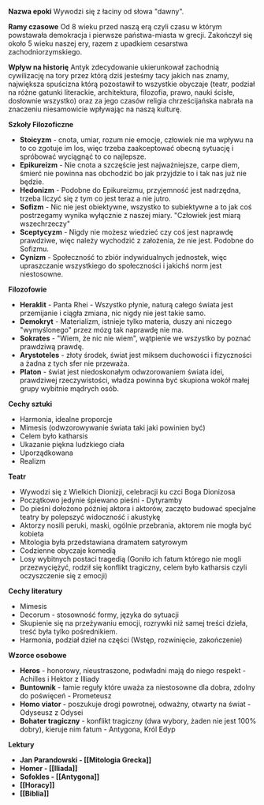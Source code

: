 **Nazwa epoki**
Wywodzi się z łaciny od słowa "dawny".

**Ramy czasowe**
Od 8 wieku przed naszą erą czyli czasu w którym powstawała demokracja i pierwsze państwa-miasta w grecji.
Zakończył się około 5 wieku naszej ery, razem z upadkiem cesarstwa zachodniorzymskiego.

**Wpływ na historię**
Antyk zdecydowanie ukierunkował zachodnią cywilizację na tory przez którą dziś jesteśmy tacy jakich nas znamy, największa spuścizna którą pozostawił to wszystkie obyczaje (teatr, podział na różne gatunki literackie, architektura, filozofia, prawo, nauki ścisłe, dosłownie wszystko) oraz za jego czasów religia chrześcijańska nabrała na znaczeniu niesamowicie wpływając na naszą kulturę.

**Szkoły Filozoficzne**
- **Stoicyzm** - cnota, umiar, rozum nie emocje, człowiek nie ma wpływu na to co zgotuje im los, więc trzeba zaakceptować obecną sytuację i spróbować wyciągnąć to co najlepsze.
- **Epikureizm** - Nie cnota a szczęście jest najważniejsze, carpe diem, śmierć nie powinna nas obchodzić bo jak przyjdzie to i tak nas już nie będzie.
- **Hedonizm** - Podobne do Epikureizmu, przyjemność jest nadrzędna, trzeba liczyć się z tym co jest teraz a nie jutro.
- **Sofizm** - Nic nie jest obiektywne, wszystko to subiektywne a to jak coś postrzegamy wynika wyłącznie z naszej miary. "Człowiek jest miarą wszechrzeczy"
- **Sceptycyzm** - Nigdy nie możesz wiedzieć czy coś jest naprawdę prawdziwe, więc należy wychodzić z założenia, że nie jest. Podobne do Sofizmu.
- **Cynizm** - Społeczność to zbiór indywidualnych jednostek, więc upraszczanie wszystkiego do społeczności i jakichś norm jest niestosowne.

**Filozofowie**
- **Heraklit** - Panta Rhei - Wszystko płynie, naturą całego świata jest przemijanie i ciągła zmiana, nic nigdy nie jest takie samo.
- **Demokryt** - Materializm, istnieje tylko materia, duszy ani niczego "wymyślonego" przez mózg tak naprawdę nie ma.
- **Sokrates** - "Wiem, że nic nie wiem", wątpienie we wszystko by poznać prawdziwą prawdę.
- **Arystoteles** - złoty środek, świat jest miksem duchowości i fizyczności a żadna z tych sfer nie przeważa.
- **Platon** - świat jest niedoskonałym odwzorowaniem świata idei, prawdziwej rzeczywistości, władza powinna być skupiona wokół małej grupy wybitnie mądrych osób.

**Cechy sztuki**
- Harmonia, idealne proporcje
- Mimesis (odwzorowywanie świata taki jaki powinien być)
- Celem było katharsis
- Ukazanie piękna ludzkiego ciała
- Uporządkowana
- Realizm

**Teatr**
- Wywodzi się z Wielkich Dionizji, celebracji ku czci Boga Dionizosa
- Początkowo jedynie śpiewano pieśni - Dytyramby
- Do pieśni dołożono później aktora i aktorów, zaczęto budować specjalne teatry by polepszyć widoczność i akustykę
- Aktorzy nosili peruki, maski, ogólnie przebrania, aktorem nie mogła być kobieta
- Mitologia była przedstawiana dramatem satyrowym
- Codzienne obyczaje komedią
- Losy wybitnych postaci tragedią (Goniło ich fatum którego nie mogli przezwyciężyć, rodził się konflikt tragiczny, celem było katharsis czyli oczyszczenie się z emocji)

**Cechy literatury**
- Mimesis
- Decorum - stosowność formy, języka do sytuacji
- Skupienie się na przeżywaniu emocji, rozrywki niż samej treści dzieła, treść była tylko pośrednikiem.
- Harmonia, podział dzieł na części (Wstęp, rozwinięcie, zakończenie)

**Wzorce osobowe**

- **Heros** - honorowy, nieustraszone, podwładni mają do niego respekt - Achilles i Hektor z Illiady
- **Buntownik** - łamie reguły które uważa za niestosowne dla dobra, zdolny do poświęceń - Prometeusz
- **Homo viator** - poszukuje drogi powrotnej, odważny, otwarty na świat - Odyseusz z Odysei
- **Bohater tragiczny** - konflikt tragiczny (dwa wybory, żaden nie jest 100% dobry), kieruje nim fatum - Antygona, Król Edyp

**Lektury**
- **Jan Parandowski - [[Mitologia Grecka]]**
- **Homer - [[Iliada]]**
- **Sofokles - [[Antygona]]**
- **[[Horacy]]**
- **[[Biblia]]**
